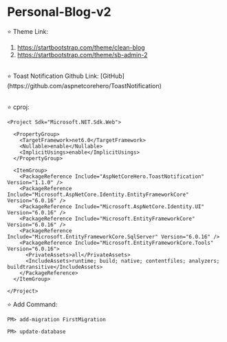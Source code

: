 # Personal-Blog-v2

⭐ Theme Link: 
1. https://startbootstrap.com/theme/clean-blog
2. https://startbootstrap.com/theme/sb-admin-2
<br>
⭐ Toast Notification Github Link: [GitHub](https://github.com/aspnetcorehero/ToastNotification)
<br> <br>

⭐ cproj: <br>
```
<Project Sdk="Microsoft.NET.Sdk.Web">

  <PropertyGroup>
    <TargetFramework>net6.0</TargetFramework>
    <Nullable>enable</Nullable>
    <ImplicitUsings>enable</ImplicitUsings>
  </PropertyGroup>

  <ItemGroup>
    <PackageReference Include="AspNetCoreHero.ToastNotification" Version="1.1.0" />
    <PackageReference Include="Microsoft.AspNetCore.Identity.EntityFrameworkCore" Version="6.0.16" />
    <PackageReference Include="Microsoft.AspNetCore.Identity.UI" Version="6.0.16" />
    <PackageReference Include="Microsoft.EntityFrameworkCore" Version="6.0.16" />
    <PackageReference Include="Microsoft.EntityFrameworkCore.SqlServer" Version="6.0.16" />
    <PackageReference Include="Microsoft.EntityFrameworkCore.Tools" Version="6.0.16">
      <PrivateAssets>all</PrivateAssets>
      <IncludeAssets>runtime; build; native; contentfiles; analyzers; buildtransitive</IncludeAssets>
    </PackageReference>
  </ItemGroup>

</Project>

```

⭐ Add Command: 
```
PM> add-migration FirstMigration
```
```
PM> update-database
```

